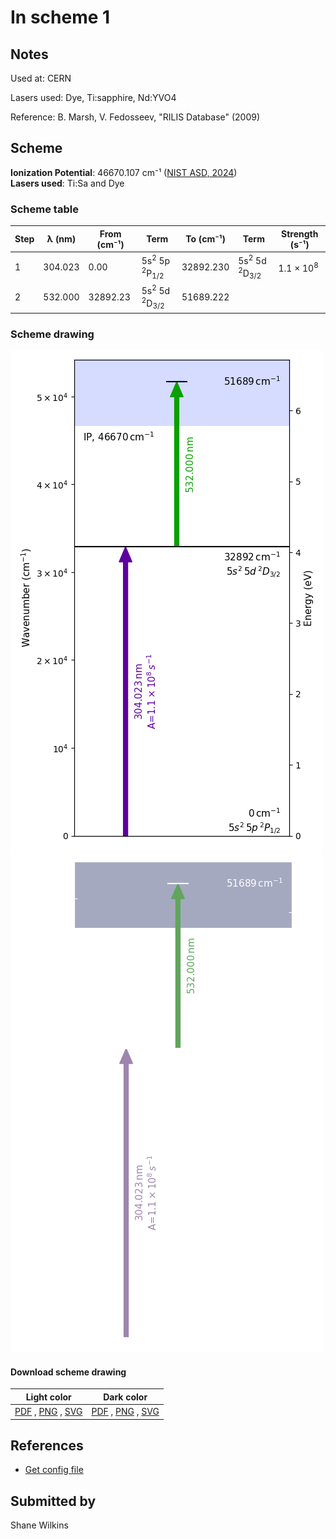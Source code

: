 # In scheme 1

## Notes

Used at: CERN

Lasers used: Dye, Ti:sapphire, Nd:YVO4

Reference: B. Marsh, V. Fedosseev, "RILIS Database" (2009)





## Scheme

**Ionization Potential**: 46670.107 cm⁻¹ ([NIST ASD, 2024](https://www.nist.gov/pml/atomic-spectra-database))  
**Lasers used**: Ti:Sa and Dye

### Scheme table

| Step | λ (nm)  | From (cm⁻¹) |                     Term                      | To (cm⁻¹) |                     Term                      |    Strength (s⁻¹)    |
| ---- | ------- | ----------- | --------------------------------------------- | --------- | --------------------------------------------- | -------------------- |
| 1    | 304.023 | 0.00        | 5s<sup>2</sup> 5p <sup>2</sup>P<sub>1/2</sub> | 32892.230 | 5s<sup>2</sup> 5d <sup>2</sup>D<sub>3/2</sub> | 1.1 × 10<sup>8</sup> |
| 2    | 532.000 | 32892.23    | 5s<sup>2</sup> 5d <sup>2</sup>D<sub>3/2</sub> | 51689.222 |                                               |                      |


### Scheme drawing

![in scheme, light mode](in-001/in-001-light.png#only-light)
![in scheme, dark mode](in-001/in-001-dark-web.png#only-dark)

#### Download scheme drawing

|                                            Light color                                            |                                           Dark color                                           |
| ------------------------------------------------------------------------------------------------- | ---------------------------------------------------------------------------------------------- |
| [PDF](in-001/in-001-light.pdf) , [PNG](in-001/in-001-light.png) , [SVG](in-001/in-001-light.svg)  | [PDF](in-001/in-001-dark.pdf) , [PNG](in-001/in-001-dark.png) , [SVG](in-001/in-001-dark.svg)  |


## References

  - [Get config file](https://github.com/RIMS-Code/rims-code.github.io/blob/main/db/in-001.json)



## Submitted by

Shane Wilkins

